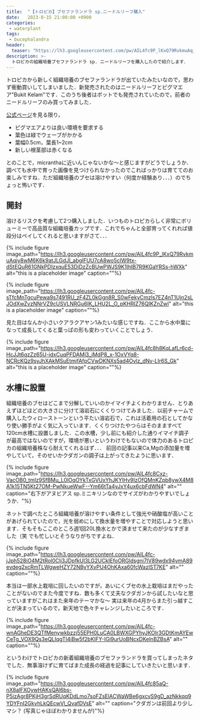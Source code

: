 ```yaml
---
title:  "【トロピカ】ブセファランドラ sp.ニードルリーフ購入"
date:   2023-8-15 21:00:00 +0900
categories: 
 - waterplant
tags:
 - bucephalandra
header:
  teaser: "https://lh3.googleusercontent.com/pw/AIL4fc9P_lKxQ79RvkmuAqjy8wM6K6k9atJLGdJI_abglFUU7cA8wo5cIW9tx-dStEQuR61GNkPDIzxquE53DiDzZcBUwPWJS9K1IhIB7R9KGaYRSs-hWXk"
description: >-
  トロピカの組織培養ブセファランドラ sp. ニードルリーフを購入したので紹介します．
---
```


トロピカから新しく組織培養のブセファランドラが出ていたみたいなので，思わず衝動買いしてしまいました．新発売されたのはニードルリーフとピグマエア"Bukit Kelam"です．このうち後者はポットでも発売されていたので，前者のニードルリーフのみ買ってみました．

[公式ページ](https://tropica.com/en/plants/plantdetails/Bucephalandrasp.'NeedleLeaf'(139CTC)/29517)を見る限り，

- ピグマエアよりは良い環境を要求する
- 葉色は緑でウェーブがかかる
- 葉幅0.5cm，葉長1~2cm
- 新しい根茎部は赤くなる

とのことで，micranthaに近いんじゃないかな〜と感じますがどうでしょうか．調べても水中で育った画像を見つけられなかったのでこればっかりは育ててのお楽しみですね．ただ組織培養のブセは溶けやすい（何度か経験あり．．．）のでちょっと怖いです．

## 開封

溶けるリスクを考慮して2つ購入しました．いつものトロピカらしく非常にボリューミーで高品質な組織培養カップです．これでちゃんと全部育ってくれれば値段分はペイしてくれると思いますがさて．．．

{% include figure image_path="https://lh3.googleusercontent.com/pw/AIL4fc9P_lKxQ79RvkmuAqjy8wM6K6k9atJLGdJI_abglFUU7cA8wo5cIW9tx-dStEQuR61GNkPDIzxquE53DiDzZcBUwPWJS9K1IhIB7R9KGaYRSs-hWXk" alt="this is a placeholder image" caption=""%}


{% include figure image_path="https://lh3.googleusercontent.com/pw/AIL4fc-sTfcMnTgcuPewa9s7491RU_zF4ZL0kGgn8R_S0wFekyCmzls7EZ4nT1Ujn2sLJOdXwZvzNNrVZ9cUSVLNRGu6IK_LHU2L_O_pKHRIZ76QIKZnZwI" alt="this is a placeholder image" caption=""%}

見た目はなんか小さいクアラクアヤン1みたいな感じですね．ここから水中葉になって成長してくると葉っぱの形も変わっていくことでしょう．

{% include figure image_path="https://lh3.googleusercontent.com/pw/AIL4fc8h8KqLafLr6cd-HcJJt6qzZz65U-idxCuqPFDAMl3_iMdP8_x-1OxVYq8-NCRcKQz9syJhXAkMSuEtmjfAfpCVwDKNXs5ad4Ovlz_dNv-LIr6S_Gk" alt="this is a placeholder image" caption=""%}


## 水槽に設置

組織培養のブセはどこまで分解していいのかイマイチよくわかりません．とりあえずほどほどの大きさに分けて溶岩石にくくりつけてみました．以前チャームで購入したウィローストーンという平たい溶岩石で，これは活着用の石としてかなり使い勝手がよく気に入っています．くくりつけたやつらはそのまますべて120cm水槽に設置しました．この水槽，少し前にも紹介した通りイマイチ調子が最高ではないのですが，環境が悪いというわけでもないので体力のあるトロピカの組織培養株なら耐えてくれるはず．．． 前回の記事以来Ca,Mgの添加量を増やしていて，そのせいかクダガンの調子は上がってきたように思います．

{% include figure image_path="https://lh3.googleusercontent.com/pw/AIL4fc8Cxz-VacOB0_tmIz9SfBMu_L0lOqOYkTxGVUxYhJKYlHv9IzOfQMnKZpb8ywX4M8A1k15TN5Kt27OM-PwNkueWwF--Ym66tTa4yJxY4ux6cbFdWN4" alt="" caption="右下がアヌビアス sp.ミニキリンなのでサイズがわかりやすいでしょうか．"%}

ネットで調べたところ組織培養が溶けやすい条件として強光や硝酸塩が高いことがあげられていたので，光を弱めにして換水量を増やすことで対応しようと思います．そもそもここのところ週1回20L換水とかで済ませて来たのが少なすぎました（笑 でも忙しいとそうなりがちですよね．

{% include figure image_path="https://lh3.googleusercontent.com/pw/AIL4fc-jJph528iO4M2tRol0Clj3JDpfkUl3LG2UCkIEfoORGldsgni7IV89wdx94ymA89evdeg2xcRmTLWgweHZY72NByYXvPU4OhKAxa60fcWazlST7KE" alt="" caption=""%}

本当は一部水上栽培に回したいのですが，あいにくブセの水上栽培はまだやったことがないのでまた今度ですね．数も多くて丈夫なクダガンから試したいなと思っていますがこれはまた来年のテーマかな〜 実は来年の4月からまた引っ越すことが決まっているので，新天地で色々チャレンジしたいところです．

{% include figure image_path="https://lh3.googleusercontent.com/pw/AIL4fc-wnAGheDE3QTfMenywkbzzj55EPH0LuCA0LBWXGPYhyJKOIr3GDtKmAYEwCeTg_VOX9Qs3eQLIqgTI4iBw5f2bKIFY-IGi9urUoBNcxDKelnBZBsA" alt="" caption=""%}

というわけでトロピカの新着組織培養のブセファランドラを買ってしまったネタでした．無事溶けずに育てばまた成長の経過を記事にしていきたいと思います．

{% include figure image_path="https://lh3.googleusercontent.com/pw/AIL4fc85aQ-nX8alFXOywHAKsQAl6bs-P5izAgr8PKjH3grSdRUqKDdLmo7soFZsElACWaWBe6gxcvS9gD_azNkkqq9YDYFnI2GkvhLkQEcwVl_QvafDVsE" alt="" caption="クダガンは前回より少しマシ？ (写真じゃほぼわかりませんが)"%}
